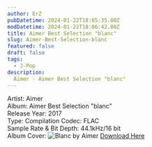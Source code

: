 ```yaml
---
author: ErZ
pubDatetime: 2024-01-22T18:05:35.00Z
modDatetime: 2024-01-22T18:06:42.00Z
title: Aimer Best Selection "blanc"
slug: Aimer-Best-Selection-blanc
featured: false
draft: false
tags:
  - J-Pop
description:
  Aimer - Aimer Best Selection "blanc"
---
```

Artist: Aimer<br>
Album: Aimer Best Selection "blanc"<br>
Release Year: 2017<br>
Type: Compilation
Codec: FLAC<br>
Sample Rate & Bit Depth: 44.1kHz/16 bit<br>
Album Cover: ![Blanc by Aimer](https://ucarecdn.com/6c14902f-721f-4b5a-9c6c-1a0c90bcfb27/-/preview/300x300/-/quality/smart_retina/-/format/auto/)
[Download Here](https://cuty.io/blanc)